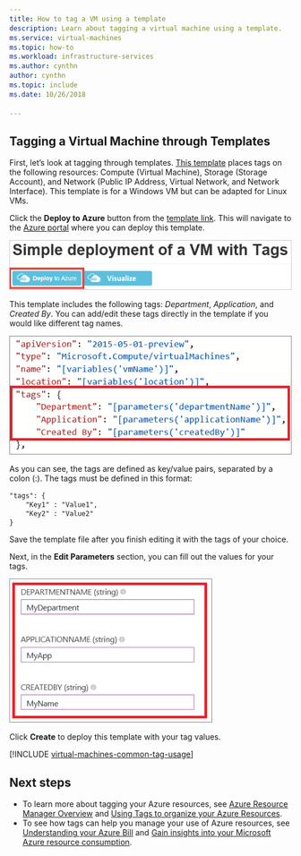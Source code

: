 ```yaml
---
title: How to tag a VM using a template
description: Learn about tagging a virtual machine using a template.
ms.service: virtual-machines
ms.topic: how-to
ms.workload: infrastructure-services
ms.author: cynthn
author: cynthn
ms.topic: include
ms.date: 10/26/2018

---
```


## Tagging a Virtual Machine through Templates
First, let’s look at tagging through templates. [This template](https://github.com/Azure/azure-quickstart-templates/tree/master/101-vm-tags) places tags on the following resources: Compute (Virtual Machine), Storage (Storage Account), and Network (Public IP Address, Virtual Network, and Network Interface). This template is for a Windows VM but can be adapted for Linux VMs.

Click the **Deploy to Azure** button from the [template link](https://github.com/Azure/azure-quickstart-templates/tree/master/101-vm-tags). This will navigate to the [Azure portal](https://portal.azure.com/) where you can deploy this template.

![Simple deployment with Tags](./media/tag/deploy-to-azure-tags.png)

This template includes the following tags: *Department*, *Application*, and *Created By*. You can add/edit these tags directly in the template if you would like different tag names.

![Azure tags in a template](./media/tag/azure-tags-in-a-template.png)

As you can see, the tags are defined as key/value pairs, separated by a colon (:). The tags must be defined in this format:

```config
"tags": {
    "Key1" : "Value1",
    "Key2" : "Value2"
}
```

Save the template file after you finish editing it with the tags of your choice.

Next, in the **Edit Parameters** section, you can fill out the values for your tags.

![Edit Tags in Azure portal](./media/tag/edit-tags-in-azure-portal.png)

Click **Create** to deploy this template with your tag values.

[!INCLUDE [virtual-machines-common-tag-usage](../../includes/virtual-machines-common-tag-usage.md)]

## Next steps

- To learn more about tagging your Azure resources, see [Azure Resource Manager Overview](../azure-resource-manager/management/overview.md) and [Using Tags to organize your Azure Resources](../azure-resource-manager/management/tag-resources.md).
- To see how tags can help you manage your use of Azure resources, see [Understanding your Azure Bill](../cost-management-billing/understand/review-individual-bill.md) and [Gain insights into your Microsoft Azure resource consumption](../cost-management-billing/manage/usage-rate-card-overview.md).
